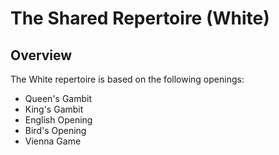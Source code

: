 The Shared Repertoire (White)
==========

Overview
-----------

The White repertoire is based on the following openings:

* Queen's Gambit
* King's Gambit
* English Opening
* Bird's Opening
* Vienna Game
